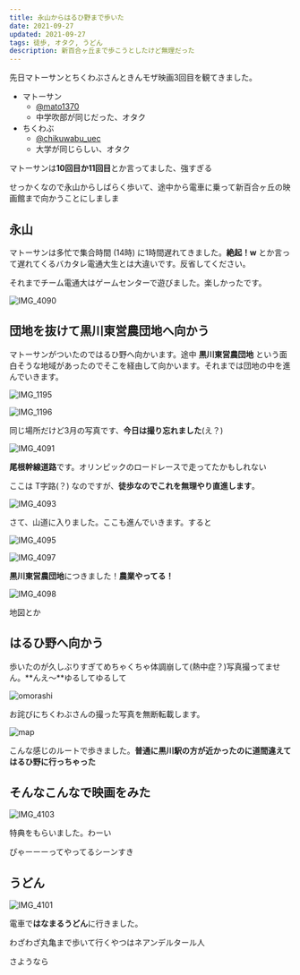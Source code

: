```yaml
---
title: 永山からはるひ野まで歩いた
date: 2021-09-27
updated: 2021-09-27
tags: 徒歩, オタク, うどん
description: 新百合ヶ丘まで歩こうとしたけど無理だった
---
```


先日マトーサンとちくわぶさんときんモザ映画3回目を観てきました。

-   マトーサン
    -   [@mato1370](https://twitter.com/mato1370)
    -   中学吹部が同じだった、オタク
-   ちくわぶ
    -	[@chikuwabu_uec](https://twitter.com/chikuwabu_uec)
    -	大学が同じらしい、オタク

マトーサンは**10回目か11回目**とか言ってました、強すぎる

せっかくなので永山からしばらく歩いて、途中から電車に乗って新百合ヶ丘の映画館まで向かうことにしましま



## 永山

マトーサンは多忙で集合時間 (14時) に1時間遅れてきました。**絶起！w** とか言って遅れてくるバカタレ電通大生とは大違いです。反省してください。

それまでチーム電通大はゲームセンターで遊びました。楽しかったです。

![IMG_4090](https://res.cloudinary.com/trpfrog/image/upload/blog/nagayama-haruhino/IMG_4090.webp)



## 団地を抜けて黒川東営農団地へ向かう

マトーサンがついたのではるひ野へ向かいます。途中 **黒川東営農団地** という面白そうな地域があったのでそこを経由して向かいます。それまでは団地の中を進んでいきます。

![IMG_1195](https://res.cloudinary.com/trpfrog/image/upload/blog/nagayama-haruhino/IMG_1195.webp "こんな感じのところを歩いた (3月の写真)")

 ![IMG_1196](https://res.cloudinary.com/trpfrog/image/upload/blog/nagayama-haruhino/IMG_1196.webp "こんな感じ (2) (3月の写真)")

同じ場所だけど3月の写真です、**今日は撮り忘れました**(え？)



![IMG_4091](https://res.cloudinary.com/trpfrog/image/upload/blog/nagayama-haruhino/IMG_4091.webp)

**尾根幹線道路**です。オリンピックのロードレースで走ってたかもしれない

ここは T字路(？) なのですが、**徒歩なのでこれを無理やり直進します**。



![IMG_4093](https://res.cloudinary.com/trpfrog/image/upload/blog/nagayama-haruhino/IMG_4093.webp)

さて、山道に入りました。ここも進んでいきます。すると



![IMG_4095](https://res.cloudinary.com/trpfrog/image/upload/blog/nagayama-haruhino/IMG_4095.webp)

![IMG_4097](https://res.cloudinary.com/trpfrog/image/upload/blog/nagayama-haruhino/IMG_4097.webp)

**黒川東営農団地**につきました！**農業やってる！**



![IMG_4098](https://res.cloudinary.com/trpfrog/image/upload/blog/nagayama-haruhino/IMG_4098.webp)

地図とか



## はるひ野へ向かう

歩いたのが久しぶりすぎてめちゃくちゃ体調崩して(熱中症？)写真撮ってません。**んえ〜**ゆるしてゆるして

![omorashi](https://res.cloudinary.com/trpfrog/image/upload/blog/nagayama-haruhino/omorashi.webp)

お詫びにちくわぶさんの撮った写真を無断転載します。



![map](https://res.cloudinary.com/trpfrog/image/upload/blog/nagayama-haruhino/map.webp)

こんな感じのルートで歩きました。**普通に黒川駅の方が近かったのに道間違えてはるひ野に行っちゃった**



## そんなこんなで映画をみた

![IMG_4103](https://res.cloudinary.com/trpfrog/image/upload/blog/nagayama-haruhino/IMG_4103.webp)

特典をもらいました。わーい

ぴゃーーーってやってるシーンすき



## うどん

![IMG_4101](https://res.cloudinary.com/trpfrog/image/upload/blog/nagayama-haruhino/IMG_4101.webp)

電車で**はなまるうどん**に行きました。

わざわざ丸亀まで歩いて行くやつはネアンデルタール人

さようなら
